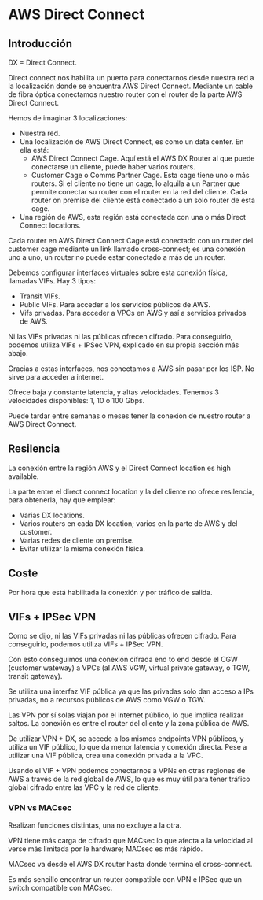 # AWS Direct Connect

## Introducción

DX = Direct Connect.

Direct connect nos habilita un puerto para conectarnos desde nuestra red a la localización donde se encuentra AWS Direct Connect. Mediante un cable de fibra óptica conectamos nuestro router con el router de la parte AWS Direct Connect.

Hemos de imaginar 3 localizaciones:

- Nuestra red.
- Una localización de AWS Direct Connect, es como un data center. En ella está:
  - AWS Direct Connect Cage. Aquí está el AWS DX Router al que puede conectarse un cliente, puede haber varios routers.
  - Customer Cage o Comms Partner Cage. Esta cage tiene uno o más routers. Si el cliente no tiene un cage, lo alquila a un Partner que permite conectar su router con el router en la red del cliente. Cada router on premise del cliente está conectado a un solo router de esta cage.
- Una región de AWS, esta región está conectada con una o más Direct Connect locations.

Cada router en AWS Direct Connect Cage está conectado con un router del customer cage mediante un link llamado cross-connect; es una conexión uno a uno, un router no puede estar conectado a más de un router.

Debemos configurar interfaces virtuales sobre esta conexión física, llamadas VIFs. Hay 3 tipos:

- Transit VIFs.
- Public VIFs. Para acceder a los servicios públicos de AWS.
- Vifs privadas. Para acceder a VPCs en AWS y así a servicios privados de AWS.

Ni las VIFs privadas ni las públicas ofrecen cifrado. Para conseguirlo, podemos utiliza VIFs + IPSec VPN, explicado en su propia sección más abajo.

Gracias a estas interfaces, nos conectamos a AWS sin pasar por los ISP. No sirve para acceder a internet.

Ofrece baja y constante latencia, y altas velocidades. Tenemos 3 velocidades disponibles: 1, 10 o 100 Gbps.

Puede tardar entre semanas o meses tener la conexión de nuestro router a AWS Direct Connect.

## Resilencia

La conexión entre la región AWS y el Direct Connect location es high available.

La parte entre el direct connect location y la del cliente no ofrece resilencia, para obtenerla, hay que emplear:

- Varias DX locations.
- Varios routers en cada DX location; varios en la parte de AWS y del customer.
- Varias redes de cliente on premise.
- Evitar utilizar la misma conexión física.

## Coste

Por hora que está habilitada la conexión y por tráfico de salida.

## VIFs + IPSec VPN

Como se dijo, ni las VIFs privadas ni las públicas ofrecen cifrado. Para conseguirlo, podemos utiliza VIFs + IPSec VPN.

Con esto conseguimos una conexión cifrada end to end desde el CGW (customer wateway) a VPCs (al AWS VGW, virtual private gateway, o TGW, transit gateway).

Se utiliza una interfaz VIF pública ya que las privadas solo dan acceso a IPs privadas, no a recursos públicos de AWS como VGW o TGW.

Las VPN por sí solas viajan por el internet público, lo que implica realizar saltos. La conexión es entre el router del cliente y la zona pública de AWS.

De utilizar VPN + DX, se accede a los mismos endpoints VPN públicos, y utiliza un VIF público, lo que da menor latencia y conexión directa. Pese a utilizar una VIF pública, crea una conexión privada a la VPC.

Usando el VIF + VPN podemos conectarnos a VPNs en otras regiones de AWS a través de la red global de AWS, lo que es muy útil para tener tráfico global cifrado entre las VPC y la red de cliente.

### VPN vs MACsec

Realizan funciones distintas, una no excluye a la otra.

VPN tiene más carga de cifrado que MACsec lo que afecta a la velocidad al verse más limitada por le hardware; MACsec es más rápido.

MACsec va desde el AWS DX router hasta donde termina el cross-connect.

Es más sencillo encontrar un router compatible con VPN e IPSec que un switch compatible con MACsec.
